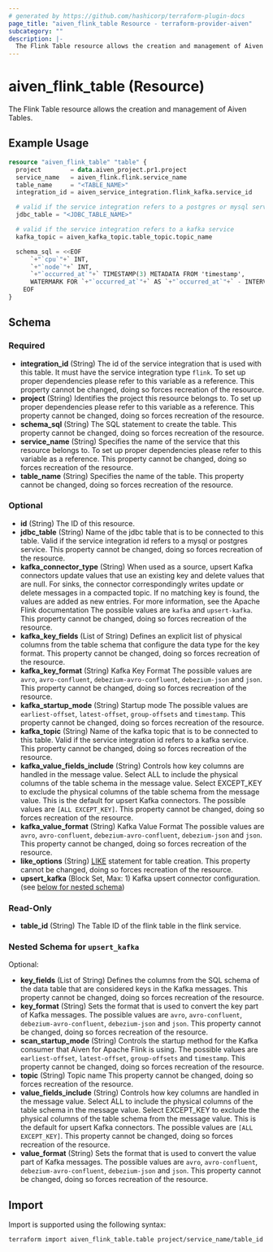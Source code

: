 ```yaml
---
# generated by https://github.com/hashicorp/terraform-plugin-docs
page_title: "aiven_flink_table Resource - terraform-provider-aiven"
subcategory: ""
description: |-
  The Flink Table resource allows the creation and management of Aiven Tables.
---
```


# aiven_flink_table (Resource)

The Flink Table resource allows the creation and management of Aiven Tables.

## Example Usage

```terraform
resource "aiven_flink_table" "table" {
  project        = data.aiven_project.pr1.project
  service_name   = aiven_flink.flink.service_name
  table_name     = "<TABLE_NAME>"
  integration_id = aiven_service_integration.flink_kafka.service_id

  # valid if the service integration refers to a postgres or mysql service
  jdbc_table = "<JDBC_TABLE_NAME>"

  # valid if the service integration refers to a kafka service
  kafka_topic = aiven_kafka_topic.table_topic.topic_name

  schema_sql = <<EOF
      `+"`cpu`"+` INT,
      `+"`node`"+` INT,
      `+"`occurred_at`"+` TIMESTAMP(3) METADATA FROM 'timestamp',
      WATERMARK FOR `+"`occurred_at`"+` AS `+"`occurred_at`"+` - INTERVAL '5' SECOND
    EOF
}
```

<!-- schema generated by tfplugindocs -->
## Schema

### Required

- **integration_id** (String) The id of the service integration that is used with this table. It must have the service integration type `flink`. To set up proper dependencies please refer to this variable as a reference. This property cannot be changed, doing so forces recreation of the resource.
- **project** (String) Identifies the project this resource belongs to. To set up proper dependencies please refer to this variable as a reference. This property cannot be changed, doing so forces recreation of the resource.
- **schema_sql** (String) The SQL statement to create the table. This property cannot be changed, doing so forces recreation of the resource.
- **service_name** (String) Specifies the name of the service that this resource belongs to. To set up proper dependencies please refer to this variable as a reference. This property cannot be changed, doing so forces recreation of the resource.
- **table_name** (String) Specifies the name of the table. This property cannot be changed, doing so forces recreation of the resource.

### Optional

- **id** (String) The ID of this resource.
- **jdbc_table** (String) Name of the jdbc table that is to be connected to this table. Valid if the service integration id refers to a mysql or postgres service. This property cannot be changed, doing so forces recreation of the resource.
- **kafka_connector_type** (String) When used as a source, upsert Kafka connectors update values that use an existing key and delete values that are null. For sinks, the connector correspondingly writes update or delete messages in a compacted topic. If no matching key is found, the values are added as new entries. For more information, see the Apache Flink documentation The possible values are `kafka` and `upsert-kafka`. This property cannot be changed, doing so forces recreation of the resource.
- **kafka_key_fields** (List of String) Defines an explicit list of physical columns from the table schema that configure the data type for the key format. This property cannot be changed, doing so forces recreation of the resource.
- **kafka_key_format** (String) Kafka Key Format The possible values are `avro`, `avro-confluent`, `debezium-avro-confluent`, `debezium-json` and `json`. This property cannot be changed, doing so forces recreation of the resource.
- **kafka_startup_mode** (String) Startup mode The possible values are `earliest-offset`, `latest-offset`, `group-offsets` and `timestamp`. This property cannot be changed, doing so forces recreation of the resource.
- **kafka_topic** (String) Name of the kafka topic that is to be connected to this table. Valid if the service integration id refers to a kafka service. This property cannot be changed, doing so forces recreation of the resource.
- **kafka_value_fields_include** (String) Controls how key columns are handled in the message value. Select ALL to include the physical columns of the table schema in the message value. Select EXCEPT_KEY to exclude the physical columns of the table schema from the message value. This is the default for upsert Kafka connectors. The possible values are `[ALL EXCEPT_KEY]`. This property cannot be changed, doing so forces recreation of the resource.
- **kafka_value_format** (String) Kafka Value Format The possible values are `avro`, `avro-confluent`, `debezium-avro-confluent`, `debezium-json` and `json`. This property cannot be changed, doing so forces recreation of the resource.
- **like_options** (String) [LIKE](https://nightlies.apache.org/flink/flink-docs-master/docs/dev/table/sql/create/#like) statement for table creation. This property cannot be changed, doing so forces recreation of the resource.
- **upsert_kafka** (Block Set, Max: 1) Kafka upsert connector configuration. (see [below for nested schema](#nestedblock--upsert_kafka))

### Read-Only

- **table_id** (String) The Table ID of the flink table in the flink service.

<a id="nestedblock--upsert_kafka"></a>
### Nested Schema for `upsert_kafka`

Optional:

- **key_fields** (List of String) Defines the columns from the SQL schema of the data table that are considered keys in the Kafka messages. This property cannot be changed, doing so forces recreation of the resource.
- **key_format** (String) Sets the format that is used to convert the key part of Kafka messages. The possible values are `avro`, `avro-confluent`, `debezium-avro-confluent`, `debezium-json` and `json`. This property cannot be changed, doing so forces recreation of the resource.
- **scan_startup_mode** (String) Controls the startup method for the Kafka consumer that Aiven for Apache Flink is using. The possible values are `earliest-offset`, `latest-offset`, `group-offsets` and `timestamp`. This property cannot be changed, doing so forces recreation of the resource.
- **topic** (String) Topic name This property cannot be changed, doing so forces recreation of the resource.
- **value_fields_include** (String) Controls how key columns are handled in the message value. Select ALL to include the physical columns of the table schema in the message value. Select EXCEPT_KEY to exclude the physical columns of the table schema from the message value. This is the default for upsert Kafka connectors. The possible values are `[ALL EXCEPT_KEY]`. This property cannot be changed, doing so forces recreation of the resource.
- **value_format** (String) Sets the format that is used to convert the value part of Kafka messages. The possible values are `avro`, `avro-confluent`, `debezium-avro-confluent`, `debezium-json` and `json`. This property cannot be changed, doing so forces recreation of the resource.

## Import

Import is supported using the following syntax:

```shell
terraform import aiven_flink_table.table project/service_name/table_id
```
